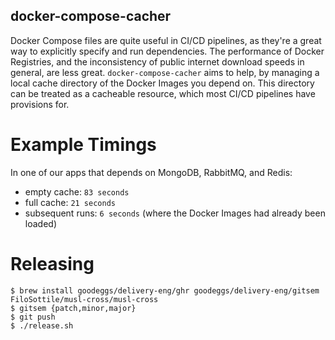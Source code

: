 docker-compose-cacher
---------------------

Docker Compose files are quite useful in CI/CD pipelines, as they're a great way to explicitly specify and run dependencies.  The performance of Docker Registries, and the inconsistency of public internet download speeds in general, are less great.  `docker-compose-cacher` aims to help, by managing a local cache directory of the Docker Images you depend on.  This directory can be treated as a cacheable resource, which most CI/CD pipelines have provisions for.


Example Timings
===============

In one of our apps that depends on MongoDB, RabbitMQ, and Redis:

  - empty cache: `83 seconds`
  - full cache: `21 seconds`
  - subsequent runs: `6 seconds` (where the Docker Images had already been loaded)

Releasing
===========

```
$ brew install goodeggs/delivery-eng/ghr goodeggs/delivery-eng/gitsem FiloSottile/musl-cross/musl-cross
$ gitsem {patch,minor,major}
$ git push
$ ./release.sh
```
